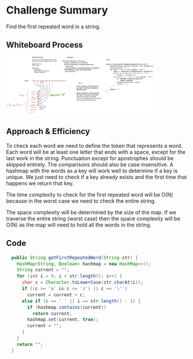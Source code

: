 # Challenge Summary

Find the first repeated word in a string.

## Whiteboard Process

[![Whiteboard](../../../../../images/hashmap-repeated-word.png)](../../../../../images/hashmap-repeated-word.png)

<style>
  img {
    max-width: 80%;
  }
</style>


## Approach & Efficiency

To check each word we need to define the token that represents a word. Each word will be at least one letter that ends with a space, except for the last work in the string. Punctuation except for apostrophes should be skipped entirely. The comparisons should also be case insensitive. A hashmap with the words as a key will work well to determine if a key is unique. We just need to check if a key already exists and the first time that happens we return that key.

The time complexity to check for the first repeated word will be O(N) because in the worst case we need to check the entire string.

The space complexity will be determined by the size of the map. If we traverse the entire string (worst case) then the space complexity will be O(N) as the map will need to hold all the words in the string.

## Code

```java
  public String getFirstRepeatedWord(String str) {
    HashMap<String, Boolean> hashmap = new HashMap<>();
    String current = "";
    for (int i = 0; i < str.length(); i++) {
      char c = Character.toLowerCase(str.charAt(i));
      if ((c >= 'a' && c <= 'z') || c == '\'')
        current = current + c;
      else if (c == ' ' || i == str.length() - 1) {
        if (hashmap.contains(current))
          return current;
        hashmap.set(current, true);
        current = "";
      }
    }
    return "";
  }
```

